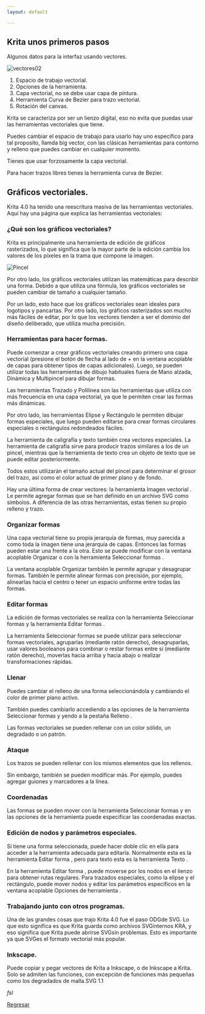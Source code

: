 ```yaml
---
layout: default

---
```


## Krita unos primeros pasos

Algunos datos para la interfaz usando vectores.

![vectores02](https://i.imgur.com/C11VUHA.jpg)

1. Espacio de trabajo vectorial.
2. Opciones de la herramienta.
3. Capa vectorial, no se debe usar capa de pintura.
4. Herramienta Curva de Bezier para trazo vectorial.
5. Rotación del canvas.

Krita se caracteriza por ser un lienzo digital, eso no evita que puedas usar las herramientas vectoriales que tiene.

Puedes cambiar el espacio de trabajo para usarlo hay uno específico para tal proposito, llamda big vector, con las clásicas herramientas para contorno y relleno que puedes cambiar en cualquier momento.

Tienes que usar forzosamente la capa vectorial.

Para hacer trazos libres tienes la herramienta curva de Bezier.


## Gráficos vectoriales.

Krita 4.0 ha tenido una reescritura masiva de las herramientas vectoriales. Aquí hay una página que explica las herramientas vectoriales:

### ¿Qué son los gráficos vectoriales?

Krita es principalmente una herramienta de edición de gráficos rasterizados, lo que significa que la mayor parte de la edición cambia los valores de los píxeles en la trama que compone la imagen.



![Pincel](https://docs.krita.org/fr/_images/Pixels-brushstroke.png)


Por otro lado, los gráficos vectoriales utilizan las matemáticas para describir una forma. Debido a que utiliza una fórmula, los gráficos vectoriales se pueden cambiar de tamaño a cualquier tamaño.

Por un lado, esto hace que los gráficos vectoriales sean ideales para logotipos y pancartas. Por otro lado, los gráficos rasterizados son mucho más fáciles de editar, por lo que los vectores tienden a ser el dominio del diseño deliberado, que utiliza mucha precisión.

### Herramientas para hacer formas.

Puede comenzar a crear gráficos vectoriales creando primero una capa vectorial (presione el botón de flecha al lado de + en la ventana acoplable de capas para obtener tipos de capas adicionales). Luego, se pueden utilizar todas las herramientas de dibujo habituales fuera de Mano alzada, Dinámica y Multipincel para dibujar formas.

Las herramientas Trazado y Polilínea son las herramientas que utiliza con más frecuencia en una capa vectorial, ya que le permiten crear las formas más dinámicas.

Por otro lado, las herramientas Elipse y Rectángulo le permiten dibujar formas especiales, que luego pueden editarse para crear formas circulares especiales o rectángulos redondeados fáciles.

La herramienta de caligrafía y texto también crea vectores especiales. La herramienta de caligrafía sirve para producir trazos similares a los de un pincel, mientras que la herramienta de texto crea un objeto de texto que se puede editar posteriormente.

Todos estos utilizarán el tamaño actual del pincel para determinar el grosor del trazo, así como el color actual de primer plano y de fondo.

Hay una última forma de crear vectores: la herramienta Imagen vectorial . Le permite agregar formas que se han definido en un archivo SVG como símbolos. A diferencia de las otras herramientas, estas tienen su propio relleno y trazo.

### Organizar formas
Una capa vectorial tiene su propia jerarquía de formas, muy parecida a como toda la imagen tiene una jerarquía de capas. Entonces las formas pueden estar una frente a la otra. Esto se puede modificar con la ventana acoplable Organizar o con la herramienta Seleccionar formas .

La ventana acoplable Organizar también le permite agrupar y desagrupar formas. También le permite alinear formas con precisión, por ejemplo, alinearlas hacia el centro o tener un espacio uniforme entre todas las formas.

### Editar formas
La edición de formas vectoriales se realiza con la herramienta Seleccionar formas y la herramienta Editar formas .

La herramienta Seleccionar formas se puede utilizar para seleccionar formas vectoriales, agruparlas (mediante ratón derecho), desagruparlas, usar valores booleanos para combinar o restar formas entre sí (mediante ratón derecho), moverlas hacia arriba y hacia abajo o realizar transformaciones rápidas.

### Llenar
Puedes cambiar el relleno de una forma seleccionándola y cambiando el color de primer plano activo.

También puedes cambiarlo accediendo a las opciones de la herramienta Seleccionar formas y yendo a la pestaña Relleno .

Las formas vectoriales se pueden rellenar con un color sólido, un degradado o un patrón.

### Ataque
Los trazos se pueden rellenar con los mismos elementos que los rellenos.

Sin embargo, también se pueden modificar más. Por ejemplo, puedes agregar guiones y marcadores a la línea.

### Coordenadas
Las formas se pueden mover con la herramienta Seleccionar formas y en las opciones de la herramienta puede especificar las coordenadas exactas.

### Edición de nodos y parámetros especiales.
Si tiene una forma seleccionada, puede hacer doble clic en ella para acceder a la herramienta adecuada para editarla. Normalmente esta es la herramienta Editar forma , pero para texto esta es la herramienta Texto .

En la herramienta Editar forma , puede moverse por los nodos en el lienzo para obtener rutas regulares. Para trazados especiales, como la elipse y el rectángulo, puede mover nodos y editar los parámetros específicos en la ventana acoplable Opciones de herramienta .

### Trabajando junto con otros programas.
Una de las grandes cosas que trajo Krita 4.0 fue el paso ODGde SVG. Lo que esto significa es que Krita guarda como archivos SVGinternos KRA, y eso significa que Krita puede abrirse SVGsin problemas. Esto es importante ya que SVGes el formato vectorial más popular.

### Inkscape.
Puede copiar y pegar vectores de Krita a Inkscape, o de Inkscape a Krita. Solo se admiten las funciones, con excepción de funciones más pequeñas como los degradados de malla.SVG 1.1



_fsl_

[Regresar](./)
